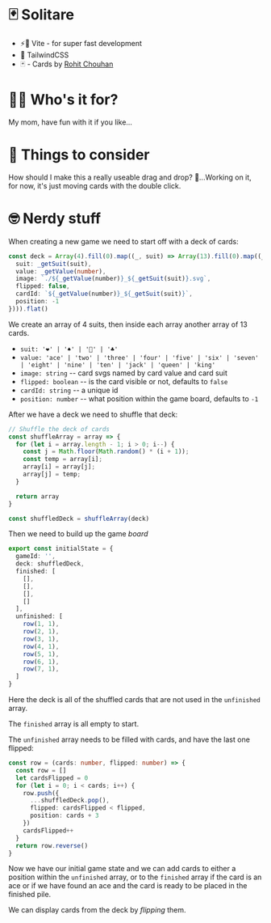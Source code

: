 # 🃏 Solitare

* ⚡️💨 Vite - for super fast development
* 💅 TailwindCSS
* 🃏 - Cards by [Rohit Chouhan](https://www.figma.com/@rohitchouhan)

# 👵🏻 Who's it for?
My mom, have fun with it if you like...

# 🤔 Things to consider
How should I make this a really useable drag and drop? 🤔...Working on it, for now, it's just moving cards with the double click.

# 🤓 Nerdy stuff
When creating a new game we need to start off with a deck of cards:

```ts
const deck = Array(4).fill(0).map((_, suit) => Array(13).fill(0).map((_, number) => ({
  suit: _getSuit(suit),
  value: _getValue(number),
  image: `./${_getValue(number)}_${_getSuit(suit)}.svg`,
  flipped: false,
  cardId: `${_getValue(number)}_${_getSuit(suit)}`,
  position: -1
}))).flat()
```
We create an array of 4 suits, then inside each array another array of 13 cards.
* `suit: '❤️' | '♠️' | '💎' | '♣️'`
* `value: 'ace' | 'two' | 'three' | 'four' | 'five' | 'six' | 'seven' | 'eight' | 'nine' | 'ten' | 'jack' | 'queen' | 'king'`
* `image: string` -- card svgs named by card value and card suit
* `flipped: boolean` -- is the card visible or not, defaults to `false`
* `cardId: string` -- a unique id
* `position: number` -- what position within the game board, defaults to `-1` 

After we have a deck we need to shuffle that deck:
```ts
// Shuffle the deck of cards
const shuffleArray = array => {
  for (let i = array.length - 1; i > 0; i--) {
    const j = Math.floor(Math.random() * (i + 1));
    const temp = array[i];
    array[i] = array[j];
    array[j] = temp;
  }

  return array
}

const shuffledDeck = shuffleArray(deck)
```

Then we need to build up the game _board_
```ts
export const initialState = {
  gameId: '',
  deck: shuffledDeck,
  finished: [
    [],
    [],
    [],
    []
  ],
  unfinished: [
    row(1, 1),
    row(2, 1),
    row(3, 1),
    row(4, 1),
    row(5, 1),
    row(6, 1),
    row(7, 1),
  ]
}
```

Here the deck is all of the shuffled cards that are not used in the `unfinished` array. 

The `finished` array is all empty to start.

The `unfinished` array needs to be filled with cards, and have the last one flipped:

```ts
const row = (cards: number, flipped: number) => {
  const row = []
  let cardsFlipped = 0
  for (let i = 0; i < cards; i++) {
    row.push({
      ...shuffledDeck.pop(),
      flipped: cardsFlipped < flipped,
      position: cards + 3
    })
    cardsFlipped++
  }
  return row.reverse()
}
```

Now we have our initial game state and we can add cards to either a position within the `unfinished` array, or to the `finished` array if the card is an ace or if we have found an ace and the card is ready to be placed in the finished pile.

We can display cards from the deck by _flipping_ them.
